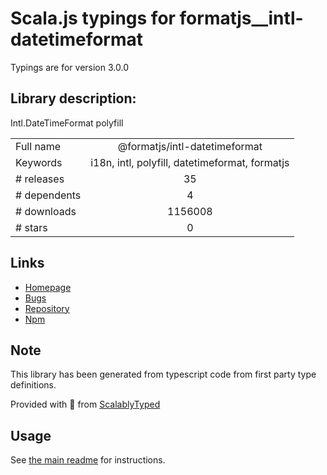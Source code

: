 
# Scala.js typings for formatjs__intl-datetimeformat

Typings are for version 3.0.0

## Library description:
Intl.DateTimeFormat polyfill

|                    |                 |
| ------------------ | :-------------: |
| Full name          | @formatjs/intl-datetimeformat |
| Keywords           | i18n, intl, polyfill, datetimeformat, formatjs |
| # releases         | 35 |
| # dependents       | 4 |
| # downloads        | 1156008 |
| # stars            | 0 |

## Links
- [Homepage](https://github.com/formatjs/formatjs#readme)
- [Bugs](https://github.com/formatjs/formatjs/issues)
- [Repository](https://github.com/formatjs/formatjs)
- [Npm](https://www.npmjs.com/package/%40formatjs%2Fintl-datetimeformat)
    


## Note
This library has been generated from typescript code from first party type definitions.

Provided with :purple_heart: from [ScalablyTyped](https://github.com/oyvindberg/ScalablyTyped)

## Usage
See [the main readme](../../readme.md) for instructions.


